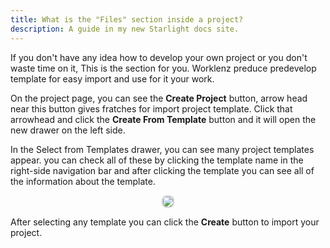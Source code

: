 ```yaml
---
title: What is the "Files" section inside a project?
description: A guide in my new Starlight docs site.
---
```


If you don't have any idea how to develop your own project or you don't waste time on it, This is the section for you. Worklenz preduce predevelop template for easy import and use for it your work.

On the project page, you can see the **Create Project** button, arrow head near this button gives fratches for import project template. Click that arrowhead and click the **Create From Template** button and it will open the new drawer on the left side.

In the Select from Templates drawer, you can see many project templates appear. you can check all of these by clicking the template name in the right-side navigation bar and after clicking the template you can see all of the information about the template.

<p align ="center">
<img src="/template.png" style="border: 2px solid #D4d4d4; border-radius: 8px;  ">
</p>

After selecting any template you can click the **Create** button to import your project.
